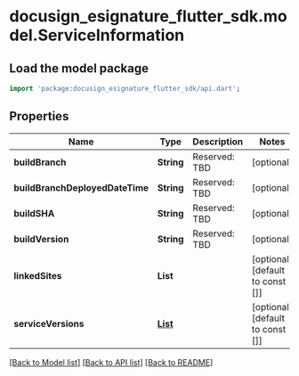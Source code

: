 # docusign_esignature_flutter_sdk.model.ServiceInformation

## Load the model package
```dart
import 'package:docusign_esignature_flutter_sdk/api.dart';
```

## Properties
Name | Type | Description | Notes
------------ | ------------- | ------------- | -------------
**buildBranch** | **String** | Reserved: TBD | [optional] 
**buildBranchDeployedDateTime** | **String** | Reserved: TBD | [optional] 
**buildSHA** | **String** | Reserved: TBD | [optional] 
**buildVersion** | **String** | Reserved: TBD | [optional] 
**linkedSites** | **List<String>** |  | [optional] [default to const []]
**serviceVersions** | [**List<ServiceVersion>**](ServiceVersion.md) |  | [optional] [default to const []]

[[Back to Model list]](../README.md#documentation-for-models) [[Back to API list]](../README.md#documentation-for-api-endpoints) [[Back to README]](../README.md)


